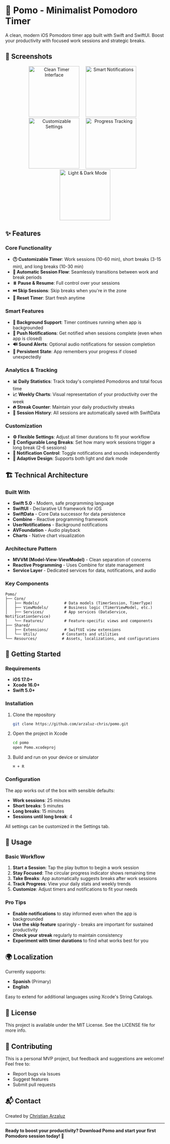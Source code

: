 # 🍅 Pomo - Minimalist Pomodoro Timer

A clean, modern iOS Pomodoro timer app built with Swift and SwiftUI. Boost your productivity with focused work sessions and strategic breaks.

## 📱 Screenshots

<p align="center">
  <img src="screenshots/timer-interface.png" width="160" alt="Clean Timer Interface">
  &nbsp;&nbsp;&nbsp;
  <img src="screenshots/notification-feature.png" width="160" alt="Smart Notifications">
  &nbsp;&nbsp;&nbsp;
  <img src="screenshots/customization.png" width="160" alt="Customizable Settings">
  &nbsp;&nbsp;&nbsp;
  <img src="screenshots/statistics-tracking.png" width="160" alt="Progress Tracking">
  &nbsp;&nbsp;&nbsp;
  <img src="screenshots/dark-light-mode.png" width="160" alt="Light & Dark Mode">
</p>

## ✨ Features

### Core Functionality
- **🕐 Customizable Timer**: Work sessions (10-60 min), short breaks (3-15 min), and long breaks (10-30 min)
- **🔄 Automatic Session Flow**: Seamlessly transitions between work and break periods
- **⏸️ Pause & Resume**: Full control over your sessions
- **⏭️ Skip Sessions**: Skip breaks when you're in the zone
- **🔄 Reset Timer**: Start fresh anytime

### Smart Features
- **📱 Background Support**: Timer continues running when app is backgrounded
- **🔔 Push Notifications**: Get notified when sessions complete (even when app is closed)
- **🔊 Sound Alerts**: Optional audio notifications for session completion
- **💾 Persistent State**: App remembers your progress if closed unexpectedly

### Analytics & Tracking
- **📊 Daily Statistics**: Track today's completed Pomodoros and total focus time
- **📈 Weekly Charts**: Visual representation of your productivity over the week
- **🔥 Streak Counter**: Maintain your daily productivity streaks
- **📝 Session History**: All sessions are automatically saved with SwiftData

### Customization
- **⚙️ Flexible Settings**: Adjust all timer durations to fit your workflow
- **🎯 Configurable Long Breaks**: Set how many work sessions trigger a long break (2-6 sessions)
- **🔕 Notification Control**: Toggle notifications and sounds independently
- **🌙 Adaptive Design**: Supports both light and dark mode

## 🏗️ Technical Architecture

### Built With
- **Swift 5.0** - Modern, safe programming language
- **SwiftUI** - Declarative UI framework for iOS
- **SwiftData** - Core Data successor for data persistence
- **Combine** - Reactive programming framework
- **UserNotifications** - Background notifications
- **AVFoundation** - Audio playback
- **Charts** - Native chart visualization

### Architecture Pattern
- **MVVM (Model-View-ViewModel)** - Clean separation of concerns
- **Reactive Programming** - Uses Combine for state management
- **Service Layer** - Dedicated services for data, notifications, and audio

### Key Components
```
Pomo/
├── Core/
│   ├── Models/           # Data models (TimerSession, TimerType)
│   ├── ViewModels/       # Business logic (TimerViewModel, etc.)
│   ├── Services/         # App services (DataService, NotificationService)
│   └── Features/         # Feature-specific views and components
├── Shared/
│   ├── Extensions/       # SwiftUI view extensions
│   └── Utils/           # Constants and utilities
└── Resources/           # Assets, localizations, and configurations
```

## 🚀 Getting Started

### Requirements
- **iOS 17.0+**
- **Xcode 16.0+**
- **Swift 5.0+**

### Installation
1. Clone the repository
   ```bash
   git clone https://github.com/arzaluz-chris/pomo.git
   ```

2. Open the project in Xcode
   ```bash
   cd pomo
   open Pomo.xcodeproj
   ```

3. Build and run on your device or simulator
   ```
   ⌘ + R
   ```

### Configuration
The app works out of the box with sensible defaults:
- **Work sessions**: 25 minutes
- **Short breaks**: 5 minutes  
- **Long breaks**: 15 minutes
- **Sessions until long break**: 4

All settings can be customized in the Settings tab.

## 🎯 Usage

### Basic Workflow
1. **Start a Session**: Tap the play button to begin a work session
2. **Stay Focused**: The circular progress indicator shows remaining time
3. **Take Breaks**: App automatically suggests breaks after work sessions
4. **Track Progress**: View your daily stats and weekly trends
5. **Customize**: Adjust timers and notifications to fit your needs

### Pro Tips
- **Enable notifications** to stay informed even when the app is backgrounded
- **Use the skip feature** sparingly - breaks are important for sustained productivity
- **Check your streak** regularly to maintain consistency
- **Experiment with timer durations** to find what works best for you

## 🌍 Localization

Currently supports:
- **Spanish** (Primary)
- **English**

Easy to extend for additional languages using Xcode's String Catalogs.

## 📝 License

This project is available under the MIT License. See the LICENSE file for more info.

## 🤝 Contributing

This is a personal MVP project, but feedback and suggestions are welcome! Feel free to:
- Report bugs via Issues
- Suggest features 
- Submit pull requests

## 📬 Contact

Created by [Christian Arzaluz](mailto:christian.arzaluz@gmail.com)

---

**Ready to boost your productivity? Download Pomo and start your first Pomodoro session today! 🍅**
